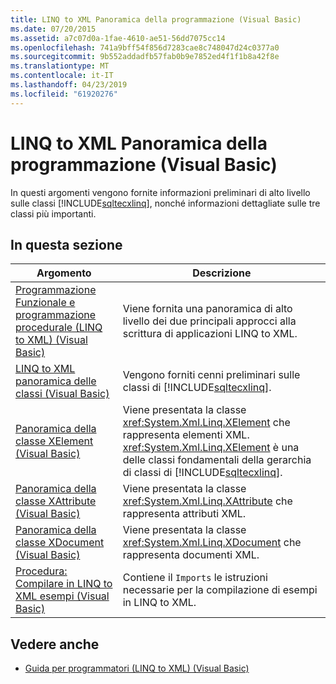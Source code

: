 ```yaml
---
title: LINQ to XML Panoramica della programmazione (Visual Basic)
ms.date: 07/20/2015
ms.assetid: a7c07d0a-1fae-4610-ae51-56dd7075cc14
ms.openlocfilehash: 741a9bff54f856d7283cae8c748047d24c0377a0
ms.sourcegitcommit: 9b552addadfb57fab0b9e7852ed4f1f1b8a42f8e
ms.translationtype: MT
ms.contentlocale: it-IT
ms.lasthandoff: 04/23/2019
ms.locfileid: "61920276"
---
```

# <a name="linq-to-xml-programming-overview-visual-basic"></a>LINQ to XML Panoramica della programmazione (Visual Basic)
In questi argomenti vengono fornite informazioni preliminari di alto livello sulle classi [!INCLUDE[sqltecxlinq](~/includes/sqltecxlinq-md.md)], nonché informazioni dettagliate sulle tre classi più importanti.  
  
## <a name="in-this-section"></a>In questa sezione  
  
|Argomento|Descrizione|  
|-----------|-----------------|  
|[Programmazione Funzionale e programmazione procedurale (LINQ to XML) (Visual Basic)](../../../../visual-basic/programming-guide/concepts/linq/functional-vs-procedural-programming-linq-to-xml.md)|Viene fornita una panoramica di alto livello dei due principali approcci alla scrittura di applicazioni LINQ to XML.|  
|[LINQ to XML panoramica delle classi (Visual Basic)](../../../../visual-basic/programming-guide/concepts/linq/linq-to-xml-classes-overview.md)|Vengono forniti cenni preliminari sulle classi di [!INCLUDE[sqltecxlinq](~/includes/sqltecxlinq-md.md)].|  
|[Panoramica della classe XElement (Visual Basic)](../../../../visual-basic/programming-guide/concepts/linq/xelement-class-overview.md)|Viene presentata la classe <xref:System.Xml.Linq.XElement> che rappresenta elementi XML. <xref:System.Xml.Linq.XElement> è una delle classi fondamentali della gerarchia di classi di [!INCLUDE[sqltecxlinq](~/includes/sqltecxlinq-md.md)].|  
|[Panoramica della classe XAttribute (Visual Basic)](../../../../visual-basic/programming-guide/concepts/linq/xattribute-class-overview.md)|Viene presentata la classe <xref:System.Xml.Linq.XAttribute> che rappresenta attributi XML.|  
|[Panoramica della classe XDocument (Visual Basic)](../../../../visual-basic/programming-guide/concepts/linq/xdocument-class-overview.md)|Viene presentata la classe <xref:System.Xml.Linq.XDocument> che rappresenta documenti XML.|  
|[Procedura: Compilare in LINQ to XML esempi (Visual Basic)](../../../../visual-basic/programming-guide/concepts/linq/how-to-build-linq-to-xml-examples.md)|Contiene il `Imports` le istruzioni necessarie per la compilazione di esempi in LINQ to XML.|  
  
## <a name="see-also"></a>Vedere anche

- [Guida per programmatori (LINQ to XML) (Visual Basic)](../../../../visual-basic/programming-guide/concepts/linq/programming-guide-linq-to-xml.md)
